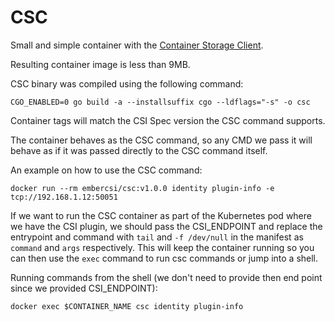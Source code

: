 # CSC

Small and simple container with the [Container Storage Client](https://github.com/rexray/gocsi/tree/master/csc).

Resulting container image is less than 9MB.

CSC binary was compiled using the following command:

```
CGO_ENABLED=0 go build -a --installsuffix cgo --ldflags="-s" -o csc
```

Container tags will match the CSI Spec version the CSC command supports.

The container behaves as the CSC command, so any CMD we pass it will behave as if it was passed directly to the CSC command itself.

An example on how to use the CSC command:

```
docker run --rm embercsi/csc:v1.0.0 identity plugin-info -e tcp://192.168.1.12:50051
```

If we want to run the CSC container as part of the Kubernetes pod where we have the CSI plugin, we should pass the CSI_ENDPOINT and replace the entrypoint and command with `tail` and `-f /dev/null` in the manifest as `command` and `args` respectively.  This will keep the container running so you can then use the `exec` command to run csc commands or jump into a shell.

Running commands from the shell (we don't need to provide then end point since we provided CSI_ENDPOINT):

```
docker exec $CONTAINER_NAME csc identity plugin-info
```
